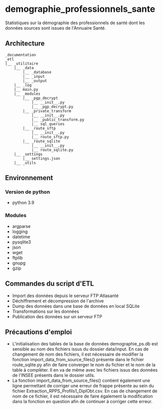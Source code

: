 # demographie_professionnels_sante
Statistiques sur la démographie des professionnels de santé dont les données sources sont issues de l'Annuaire Santé.

## Architecture

```
_documentation
_etl
|__ _utilitaire
    |__ _data
        |__ _database
        |__ _input
        |__ _output
    |__ _log
    |__ main.py
    |__ _modules
        |__ _pgp_decrypt
            |__ __init__.py
            |__ _pgp_decrypt.py
        |__ _private_transform
            |__ __init__.py
            |__ _public_transform.py
            |__ sql_queries
        |__ _route_sftp
            |__ __init__.py
            |__ route_sftp.py
        |__ _route_sqlite
            |__ __init__.py
            |__ route_sqlite.py
    |__ _settings
        |__ settings.json
    |__ _utils 
```

## Environnement
### Version de python
* python 3.9
### Modules
* argparse
* logging
* datetime
* pysqlite3
* json
* wget
* ftplib
* gnupg
* gzip

## Commandes du script d'ETL
* Import des données  depuis le serveur FTP Atlasanté
* Déchiffrement et décompression de l'archive
* Dump des données dans une base de données en local SQLite
* Transformations sur les données
* Publication des données sur un serveur FTP

## Précautions d'emploi
* L'initialisation des tables de la base de données demographie_ps.db est sensible au nom des fichiers issus du dossier data/input. En cas de changement de nom des fichiers, il est nécessaire de modifier la fonction import_data_from_source_files() présente dans le fichier route_sqlite.py afin de faire converger le nom du fichier et le nom de la table à compléter. Il en va de même avec les fichiers issus des données de l'INSEE présents dans le dossier utils.
* La fonction import_data_from_source_files() contient également une ligne permettant de corriger une erreur de frappe présente au sein du fichier Extraction_RPPS_Profils1_DiplObt.csv. En cas de changement de nom de ce fichier, il est nécessaire de faire également la modification dans la fonction en question afin de continuer à corriger cette erreur.
